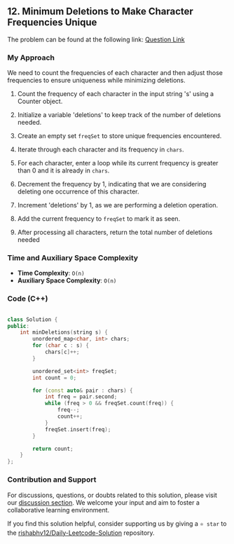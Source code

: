 ## 12. Minimum Deletions to Make Character Frequencies Unique

The problem can be found at the following link: [Question Link](https://leetcode.com/problems/minimum-deletions-to-make-character-frequencies-unique/)


### My Approach

We need to count the frequencies of each character and then adjust those frequencies to ensure uniqueness while minimizing deletions.

1. Count the frequency of each character in the input string 's' using a Counter object.

2. Initialize a variable 'deletions' to keep track of the number of deletions needed.

3. Create an empty set `freqSet` to store unique frequencies encountered.

4. Iterate through each character and its frequency in `chars`.

5. For each character, enter a loop while its current frequency is greater than 0 and it is already in `chars`.

6. Decrement the frequency by 1, indicating that we are considering deleting one occurrence of this character.

7. Increment 'deletions' by 1, as we are performing a deletion operation.

8. Add the current frequency to `freqSet` to mark it as seen.

9. After processing all characters, return the total number of deletions needed


### Time and Auxiliary Space Complexity

- **Time Complexity**: `O(n)` 
- **Auxiliary Space Complexity**: `O(n)`


### Code (C++)

```cpp

class Solution {
public:
    int minDeletions(string s) {
        unordered_map<char, int> chars;
        for (char c : s) {
            chars[c]++;
        }

        unordered_set<int> freqSet;
        int count = 0;

        for (const auto& pair : chars) {
            int freq = pair.second;
            while (freq > 0 && freqSet.count(freq)) {
                freq--;
                count++;
            }
            freqSet.insert(freq);
        }

        return count;        
    }
};

```

### Contribution and Support

For discussions, questions, or doubts related to this solution, please visit our [discussion section](https://leetcode.com/discuss/general-discussion). We welcome your input and aim to foster a collaborative learning environment.

If you find this solution helpful, consider supporting us by giving a `⭐ star` to the [rishabhv12/Daily-Leetcode-Solution](https://github.com/rishabhv12/Daily-Leetcode-Solution) repository.